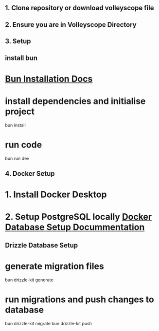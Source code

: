 ## 1. Clone repository or download volleyscope file

## 2. Ensure you are in Volleyscope Directory

## 3. Setup

## install bun

# [Bun Installation Docs](https://bun.sh/docs/installation)

# install dependencies and initialise project

bun install

# run code

bun run dev

## 4. Docker Setup

# 1. Install Docker Desktop

# 2. Setup PostgreSQL locally [Docker Database Setup Docummentation](https://orm.drizzle.team/docs/guides/postgresql-local-setup)

## Drizzle Database Setup

# generate migration files

bun drizzle-kit generate

# run migrations and push changes to database

bun drizzle-kit migrate
bun drizzle-kit push
